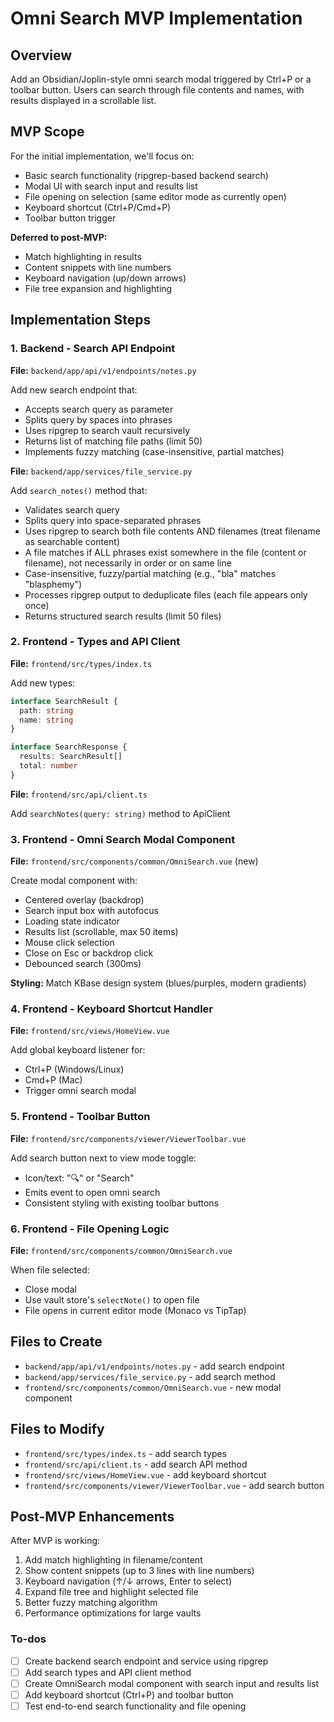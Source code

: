 <!-- 6e346452-2560-4201-97e0-47867c82ade4 541d7d20-a951-4757-bf23-094ea4cfdcb4 -->
# Omni Search MVP Implementation

## Overview

Add an Obsidian/Joplin-style omni search modal triggered by Ctrl+P or a toolbar button. Users can search through file contents and names, with results displayed in a scrollable list.

## MVP Scope

For the initial implementation, we'll focus on:

- Basic search functionality (ripgrep-based backend search)
- Modal UI with search input and results list
- File opening on selection (same editor mode as currently open)
- Keyboard shortcut (Ctrl+P/Cmd+P)
- Toolbar button trigger

**Deferred to post-MVP:**

- Match highlighting in results
- Content snippets with line numbers
- Keyboard navigation (up/down arrows)
- File tree expansion and highlighting

## Implementation Steps

### 1. Backend - Search API Endpoint

**File:** `backend/app/api/v1/endpoints/notes.py`

Add new search endpoint that:

- Accepts search query as parameter
- Splits query by spaces into phrases
- Uses ripgrep to search vault recursively
- Returns list of matching file paths (limit 50)
- Implements fuzzy matching (case-insensitive, partial matches)

**File:** `backend/app/services/file_service.py`

Add `search_notes()` method that:

- Validates search query
- Splits query into space-separated phrases
- Uses ripgrep to search both file contents AND filenames (treat filename as searchable content)
- A file matches if ALL phrases exist somewhere in the file (content or filename), not necessarily in order or on same line
- Case-insensitive, fuzzy/partial matching (e.g., "bla" matches "blasphemy")
- Processes ripgrep output to deduplicate files (each file appears only once)
- Returns structured search results (limit 50 files)

### 2. Frontend - Types and API Client

**File:** `frontend/src/types/index.ts`

Add new types:

```typescript
interface SearchResult {
  path: string
  name: string
}

interface SearchResponse {
  results: SearchResult[]
  total: number
}
```

**File:** `frontend/src/api/client.ts`

Add `searchNotes(query: string)` method to ApiClient

### 3. Frontend - Omni Search Modal Component

**File:** `frontend/src/components/common/OmniSearch.vue` (new)

Create modal component with:

- Centered overlay (backdrop)
- Search input box with autofocus
- Loading state indicator
- Results list (scrollable, max 50 items)
- Mouse click selection
- Close on Esc or backdrop click
- Debounced search (300ms)

**Styling:** Match KBase design system (blues/purples, modern gradients)

### 4. Frontend - Keyboard Shortcut Handler

**File:** `frontend/src/views/HomeView.vue`

Add global keyboard listener for:

- Ctrl+P (Windows/Linux)
- Cmd+P (Mac)
- Trigger omni search modal

### 5. Frontend - Toolbar Button

**File:** `frontend/src/components/viewer/ViewerToolbar.vue`

Add search button next to view mode toggle:

- Icon/text: "🔍" or "Search"
- Emits event to open omni search
- Consistent styling with existing toolbar buttons

### 6. Frontend - File Opening Logic

**File:** `frontend/src/components/common/OmniSearch.vue`

When file selected:

- Close modal
- Use vault store's `selectNote()` to open file
- File opens in current editor mode (Monaco vs TipTap)

## Files to Create

- `backend/app/api/v1/endpoints/notes.py` - add search endpoint
- `backend/app/services/file_service.py` - add search method
- `frontend/src/components/common/OmniSearch.vue` - new modal component

## Files to Modify

- `frontend/src/types/index.ts` - add search types
- `frontend/src/api/client.ts` - add search API method
- `frontend/src/views/HomeView.vue` - add keyboard shortcut
- `frontend/src/components/viewer/ViewerToolbar.vue` - add search button

## Post-MVP Enhancements

After MVP is working:

1. Add match highlighting in filename/content
2. Show content snippets (up to 3 lines with line numbers)
3. Keyboard navigation (↑/↓ arrows, Enter to select)
4. Expand file tree and highlight selected file
5. Better fuzzy matching algorithm
6. Performance optimizations for large vaults

### To-dos

- [ ] Create backend search endpoint and service using ripgrep
- [ ] Add search types and API client method
- [ ] Create OmniSearch modal component with search input and results list
- [ ] Add keyboard shortcut (Ctrl+P) and toolbar button
- [ ] Test end-to-end search functionality and file opening